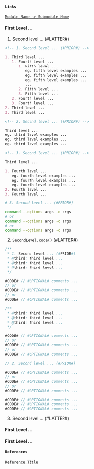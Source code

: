 #### `Links`

[`Module Name -> Submodule Name`](https://techblog.streamlit.app/ModuleName)

#### First Level ...

1. Second level ... (#LATTER#)

```markdown
<!-- 1. Second level ... (#PRIOR#) -->

1. Third level ...
   1. Fourth Level ...
      1. Fifth level ...
         eg. fifth level examples ...
         eg. fifth level examples ...
         eg. fifth level examples ...
         ...
      2. Fifth level ...
      3. Fifth level ...
   2. Fourth level ...
   3. Fourth level ...
2. Third level ...
3. Third level ...
```

```markdown
<!-- 2. Second level ... (#PRIOR#) -->

Third level ...
eg. third level examples ...
eg. third level examples ...
eg. third level examples ...
```

```markdown
<!-- 3. Second level ... (#PRIOR#) -->

Third level ...

1. Fourth level ...
   eg. fourth level examples ...
   eg. fourth level examples ...
   eg. fourth level examples ...
2. Fourth level ...
3. Fourth level ...
```

```bash
# 3. Second level ... (#PRIOR#)

command --options args -o args
# or
command --options args -o args
# or
command --options args -o args
```

2. `SecondLevel.code()` (#LATTER#)

```java
/**
 * 1. Second level ... (#PRIOR#)
 * @third: third level ...
 * @third: third level ...
 * @third: third level ...
 */

#CODE# // #OPTIONAL# comments ...
// or
#CODE# // #OPTIONAL# comments ...
// or
#CODE# // #OPTIONAL# comments ...

/**
 * @third: third level ...
 * @third: third level ...
 * @third: third level ...
 */

#CODE# // #OPTIONAL# comments ...
// or
#CODE# // #OPTIONAL# comments ...
// or
#CODE# // #OPTIONAL# comments ...
```

```java
// 2. Second level ... (#PRIOR#)

#CODE# // #OPTIONAL# comments ...
// or
#CODE# // #OPTIONAL# comments ...
// or
#CODE# // #OPTIONAL# comments ...

#CODE# // #OPTIONAL# comments ...
#CODE# // #OPTIONAL# comments ...
#CODE# // #OPTIONAL# comments ...
```

3. Second level ... (#LATTER#)

#### First Level ...

#### First Level ...

#### `References`

[`Reference Title`](link)
